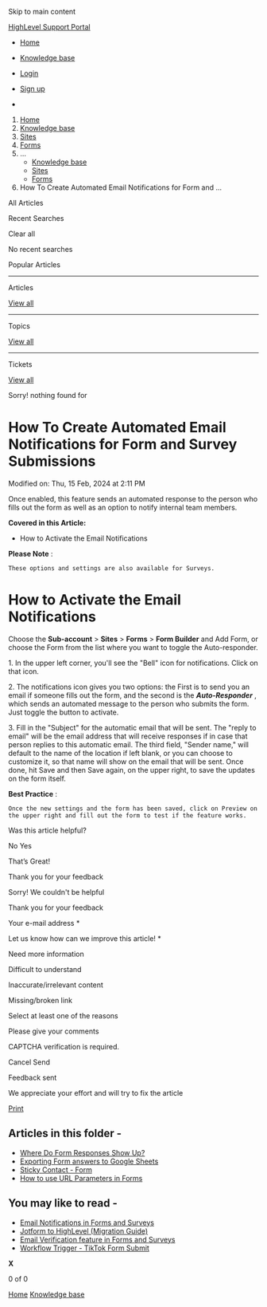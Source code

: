 Skip to main content

[ HighLevel Support Portal ](https://help.gohighlevel.com)

  * [ Home ](/support/home)
  * [ Knowledge base ](/support/solutions)

  * [Login](/support/login)
  * [Sign up](/support/signup)
  * 

  1. [Home](/support/home)
  2. [Knowledge base](/support/solutions)
  3. [Sites](/support/solutions/48000449581)
  4. [Forms](/support/solutions/folders/48000665899)
  5. ... 
     * [Knowledge base](/support/solutions)
     * [Sites](/support/solutions/48000449581)
     * [Forms](/support/solutions/folders/48000665899)
  6. How To Create Automated Email Notifications for Form and ...

All  Articles 

Recent Searches

Clear all

No recent searches

Popular Articles

* * *

Articles

[View all](/support/search/solutions)

* * *

Topics

[View all](/support/search/topics)

* * *

Tickets

[View all](/support/search/tickets)

Sorry! nothing found for   

# How To Create Automated Email Notifications for Form and Survey Submissions

Modified on: Thu, 15 Feb, 2024 at 2:11 PM

Once enabled, this feature sends an automated response to the person who fills out the form as well as an option to notify internal team members.

**Covered in this Article:**

  * How to Activate the Email Notifications

**Please Note** :

    These options and settings are also available for Surveys.

# **How to Activate the Email Notifications**

Choose the **Sub-account** > **Sites** > **Forms** > **Form Builder** and Add Form, or choose the Form from the list where you want to toggle the Auto-responder.

1\. In the upper left corner, you'll see the "Bell" icon for notifications. Click on that icon.

2\. The notifications icon gives you two options: the First is to send you an email if someone fills out the form, and the second is the **_Auto-Responder_** , which sends an automated message to the person who submits the form. Just toggle the button to activate. 

3\. Fill in the "Subject" for the automatic email that will be sent. The "reply to email" will be the email address that will receive responses if in case that person replies to this automatic email.  The third field, "Sender name," will default to the name of the location if left blank, or you can choose to customize it, so that name will show on the email that will be sent. Once done, hit Save  and then Save again, on the upper right, to save the updates on the form itself.

**Best Practice** :

    Once the new settings and the form has been saved, click on Preview on the upper right and fill out the form to test if the feature works.

Was this article helpful?

No  Yes 

That’s Great!

Thank you for your feedback

Sorry! We couldn't be helpful

Thank you for your feedback

Your e-mail address *

Let us know how can we improve this article! *

Need more information 

Difficult to understand 

Inaccurate/irrelevant content 

Missing/broken link 

Select at least one of the reasons 

Please give your comments 

CAPTCHA verification is required. 

Cancel  Send 

Feedback sent

We appreciate your effort and will try to fix the article

[Print](javascript:print\(\))

## Articles in this folder -

  * [Where Do Form Responses Show Up?](/support/solutions/articles/48000979916-where-do-form-responses-show-up-)
  * [Exporting Form answers to Google Sheets](/support/solutions/articles/48000979918-exporting-form-answers-to-google-sheets)
  * [Sticky Contact - Form](/support/solutions/articles/48000979919-sticky-contact-form)
  * [How to use URL Parameters in Forms](/support/solutions/articles/48001164119-how-to-use-url-parameters-in-forms)

## You may like to read -

  * [Email Notifications in Forms and Surveys](/support/solutions/articles/155000001640-email-notifications-in-forms-and-surveys)
  * [Jotform to HighLevel (Migration Guide)](/support/solutions/articles/155000003692-jotform-to-highlevel-migration-guide-)
  * [Email Verification feature in Forms and Surveys](/support/solutions/articles/155000002668-email-verification-feature-in-forms-and-surveys)
  * [Workflow Trigger - TikTok Form Submit](/support/solutions/articles/155000003262-workflow-trigger-tiktok-form-submit)

**X**

0 of 0 []()

[Home](/support/home) [Knowledge base](/support/solutions)

